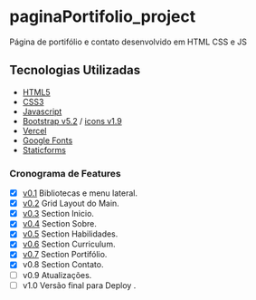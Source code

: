# paginaPortifolio_project
Página de portifólio e contato desenvolvido em HTML CSS e JS 

## Tecnologias Utilizadas
- [HTML5](https://www.w3c.br/pub/Cursos/CursoHTML5/html5-web.pdf)
- [CSS3](https://developer.mozilla.org/pt-BR/docs/Web/CSS)
- [Javascript](https://developer.mozilla.org/en-US/docs/Web/JavaScript)
- [Bootstrap v5.2](https://getbootstrap.com/)  / [icons v1.9](https://icons.getbootstrap.com/)
- [Vercel](https://vercel.com/)
- [Google Fonts](https://fonts.google.com/about)
- [Staticforms](https://www.staticforms.xyz/)


### Cronograma de Features  

- [X] [v0.1](https://github.com/Shepardy22/paginaPortifolio_project/commit/a40136ab8d138a1e77964553c3daf2cd3ffea3bf) Bibliotecas e menu lateral.
- [X] [v0.2](https://github.com/Shepardy22/paginaPortifolio_project/commit/af589186ec37e3347748a44aaeb9f0a6f9a861b8) Grid Layout do Main.
- [X] [v0.3](https://github.com/Shepardy22/paginaPortifolio_project/commit/af589186ec37e3347748a44aaeb9f0a6f9a861b8) Section Inicio.
- [X] [v0.4](https://github.com/Shepardy22/paginaPortifolio_project/commit/60996cd092577341531daacb0da540eb101551d5) Section Sobre.
- [X] [v0.5](https://github.com/Shepardy22/paginaPortifolio_project/commit/a2e4db12520a79d1342d475b187b93651381d76d) Section Habilidades.
- [X] [v0.6](https://github.com/Shepardy22/paginaPortifolio_project/commit/59a8770607d1fa468545dab46b3427e39918b9b5) Section Curriculum.
- [X] [v0.7](https://github.com/Shepardy22/paginaPortifolio_project/commit/573f6084987c00fec7fd6ecd646c0311ca746439) Section Portifólio.
- [X] v0.8 Section Contato.
- [ ] v0.9 Atualizações.
- [ ] v1.0 Versão final para Deploy .
